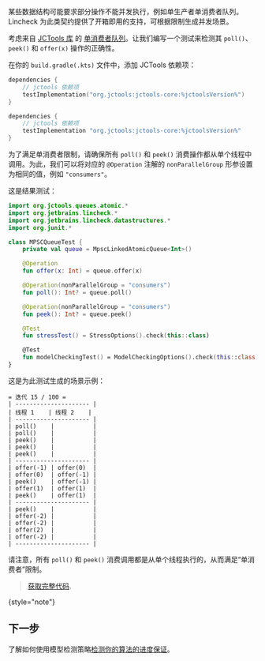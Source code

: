 [//]: # (title: 数据结构约束)

某些数据结构可能要求部分操作不能并发执行，例如单生产者单消费者队列。Lincheck 为此类契约提供了开箱即用的支持，可根据限制生成并发场景。

考虑来自 [JCTools 库](https://github.com/JCTools/JCTools) 的 [单消费者队列](https://github.com/JCTools/JCTools/blob/66e6cbc9b88e1440a597c803b7df9bd1d60219f6/jctools-core/src/main/java/org/jctools/queues/atomic/MpscLinkedAtomicQueue.java)。让我们编写一个测试来检测其 `poll()`、`peek()` 和 `offer(x)` 操作的正确性。

在你的 `build.gradle(.kts)` 文件中，添加 JCTools 依赖项：

<tabs group="build-script">
<tab title="Kotlin" group-key="kotlin">

```kotlin
dependencies {
    // jctools 依赖项
    testImplementation("org.jctools:jctools-core:%jctoolsVersion%")
}
```

</tab>
<tab title="Groovy" group-key="groovy">

```groovy
dependencies {
    // jctools 依赖项
    testImplementation "org.jctools:jctools-core:%jctoolsVersion%"
}
```
</tab>
</tabs>

为了满足单消费者限制，请确保所有 `poll()` 和 `peek()` 消费操作都从单个线程中调用。为此，我们可以将对应的 `@Operation` 注解的 `nonParallelGroup` 形参设置为相同的值，例如 `"consumers"`。

这是结果测试：

```kotlin
import org.jctools.queues.atomic.*
import org.jetbrains.lincheck.*
import org.jetbrains.lincheck.datastructures.*
import org.junit.*

class MPSCQueueTest {
    private val queue = MpscLinkedAtomicQueue<Int>()

    @Operation
    fun offer(x: Int) = queue.offer(x)

    @Operation(nonParallelGroup = "consumers") 
    fun poll(): Int? = queue.poll()

    @Operation(nonParallelGroup = "consumers")
    fun peek(): Int? = queue.peek()

    @Test
    fun stressTest() = StressOptions().check(this::class)

    @Test
    fun modelCheckingTest() = ModelCheckingOptions().check(this::class)
}
```

这是为此测试生成的场景示例：

```text
= 迭代 15 / 100 =
| --------------------- |
| 线程 1    | 线程 2    |
| --------------------- |
| poll()    |           |
| poll()    |           |
| peek()    |           |
| peek()    |           |
| peek()    |           |
| --------------------- |
| offer(-1) | offer(0)  |
| offer(0)  | offer(-1) |
| peek()    | offer(-1) |
| offer(1)  | offer(1)  |
| peek()    | offer(1)  |
| --------------------- |
| peek()    |           |
| offer(-2) |           |
| offer(-2) |           |
| offer(2)  |           |
| offer(-2) |           |
| --------------------- |
```

请注意，所有 `poll()` 和 `peek()` 消费调用都是从单个线程执行的，从而满足“单消费者”限制。

> [获取完整代码](https://github.com/JetBrains/lincheck/blob/master/src/jvm/test-lincheck-integration/org/jetbrains/lincheck_test/guide/MPSCQueueTest.kt).
>
{style="note"}

## 下一步

了解如何使用模型检测策略[检测你的算法的进度保证](progress-guarantees.md)。